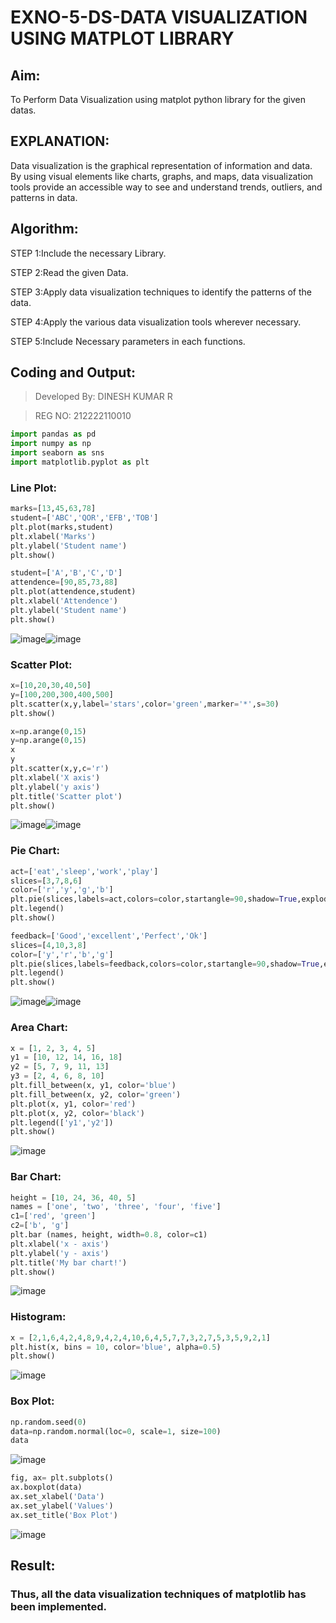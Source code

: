 # EXNO-5-DS-DATA VISUALIZATION USING MATPLOT LIBRARY

## Aim:
  To Perform Data Visualization using matplot python library for the given datas.

## EXPLANATION:
Data visualization is the graphical representation of information and data. By using visual elements like charts, graphs, and maps, data visualization tools provide an accessible way to see and understand trends, outliers, and patterns in data.

## Algorithm:
STEP 1:Include the necessary Library.

STEP 2:Read the given Data.

STEP 3:Apply data visualization techniques to identify the patterns of the data.

STEP 4:Apply the various data visualization tools wherever necessary.

STEP 5:Include Necessary parameters in each functions.

## Coding and Output:


> Developed By: DINESH KUMAR R

> REG NO: 212222110010
```py
import pandas as pd
import numpy as np
import seaborn as sns
import matplotlib.pyplot as plt
```

### Line Plot:

```py
marks=[13,45,63,78]
student=['ABC','QOR','EFB','TOB']
plt.plot(marks,student)
plt.xlabel('Marks')
plt.ylabel('Student name')
plt.show()

student=['A','B','C','D']
attendence=[90,85,73,88]
plt.plot(attendence,student)
plt.xlabel('Attendence')
plt.ylabel('Student name')
plt.show()
```

![image](https://github.com/DINESH18032004/EXNO-5-DS/assets/119477784/65a473de-15a0-4c4b-8791-2c35ee7000c0)![image](https://github.com/DINESH18032004/EXNO-5-DS/assets/119477784/0b97fa05-9adf-4eb0-a80a-6ff06479e0ff)



### Scatter Plot:

```py
x=[10,20,30,40,50]
y=[100,200,300,400,500]
plt.scatter(x,y,label='stars',color='green',marker='*',s=30)
plt.show()

x=np.arange(0,15)
y=np.arange(0,15)
x
y
plt.scatter(x,y,c='r')
plt.xlabel('X axis')
plt.ylabel('y axis')
plt.title('Scatter plot')
plt.show()
```

![image](https://github.com/DINESH18032004/EXNO-5-DS/assets/119477784/18ce4479-3cdd-4d30-b488-3ead72a56ebc)![image](https://github.com/DINESH18032004/EXNO-5-DS/assets/119477784/b761fff0-050f-49ad-9bee-7e483c4cec68)




### Pie Chart:

```py
act=['eat','sleep','work','play']
slices=[3,7,8,6]
color=['r','y','g','b']
plt.pie(slices,labels=act,colors=color,startangle=90,shadow=True,explode=(0.1,0.1,0.1,0.1),radius=1.2,autopct='%1.1f%%')
plt.legend()
plt.show()

feedback=['Good','excellent','Perfect','Ok']
slices=[4,10,3,8]
color=['y','r','b','g']
plt.pie(slices,labels=feedback,colors=color,startangle=90,shadow=True,explode=(0.1,0.1,0.1,0.1),radius=1.2,autopct='%1.1f%%')
plt.legend()
plt.show()
```


![image](https://github.com/DINESH18032004/EXNO-5-DS/assets/119477784/21c44779-e972-4c76-a911-e61fd754e0e7)![image](https://github.com/DINESH18032004/EXNO-5-DS/assets/119477784/92ee2b6a-4181-45ad-9e4d-454f50fd6c91)




### Area Chart:

```py
x = [1, 2, 3, 4, 5]
y1 = [10, 12, 14, 16, 18]
y2 = [5, 7, 9, 11, 13]
y3 = [2, 4, 6, 8, 10]
plt.fill_between(x, y1, color='blue')
plt.fill_between(x, y2, color='green')
plt.plot(x, y1, color='red')
plt.plot(x, y2, color='black')
plt.legend(['y1','y2'])
plt.show()
```

![image](https://github.com/DINESH18032004/EXNO-5-DS/assets/119477784/3c912523-53b5-497e-9300-ed7755b59fc6)




### Bar Chart:

```py
height = [10, 24, 36, 40, 5]
names = ['one', 'two', 'three', 'four', 'five']
c1=['red', 'green'] 
c2=['b', 'g']
plt.bar (names, height, width=0.8, color=c1)
plt.xlabel('x - axis')
plt.ylabel('y - axis')
plt.title('My bar chart!')
plt.show()
```

![image](https://github.com/DINESH18032004/EXNO-5-DS/assets/119477784/45f0aabc-65fa-4521-809d-64e5a435428b)



### Histogram:

```py
x = [2,1,6,4,2,4,8,9,4,2,4,10,6,4,5,7,7,3,2,7,5,3,5,9,2,1]
plt.hist(x, bins = 10, color='blue', alpha=0.5)
plt.show()
```

![image](https://github.com/DINESH18032004/EXNO-5-DS/assets/119477784/096b1764-9d80-420a-98a5-c13fd7a5a024)




### Box Plot:

```py
np.random.seed(0)
data=np.random.normal(loc=0, scale=1, size=100)
data
```

![image](https://github.com/DINESH18032004/EXNO-5-DS/assets/119477784/33616c18-9c6d-432a-b7a0-c13a5860f50c)



```py
fig, ax= plt.subplots()
ax.boxplot(data)
ax.set_xlabel('Data')
ax.set_ylabel('Values')
ax.set_title('Box Plot')
```
![image](https://github.com/DINESH18032004/EXNO-5-DS/assets/119477784/56a98139-561b-4fba-b838-43d155e01671)



## Result:

### Thus, all the data visualization techniques of matplotlib has been implemented.
